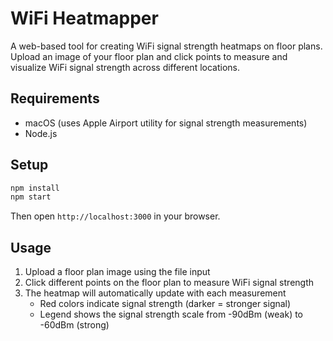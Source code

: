 # WiFi Heatmapper

A web-based tool for creating WiFi signal strength heatmaps on floor plans. Upload an image of your floor plan and click points to measure and visualize WiFi signal strength across different locations.

## Requirements
- macOS (uses Apple Airport utility for signal strength measurements)
- Node.js

## Setup
```bash
npm install
npm start
```
Then open `http://localhost:3000` in your browser.

## Usage
1. Upload a floor plan image using the file input
2. Click different points on the floor plan to measure WiFi signal strength
3. The heatmap will automatically update with each measurement
   - Red colors indicate signal strength (darker = stronger signal)
   - Legend shows the signal strength scale from -90dBm (weak) to -60dBm (strong)
